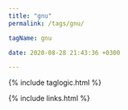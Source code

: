 ```yaml
---
title: "gnu"
permalink: /tags/gnu/

tagName: gnu

date: 2020-08-28 21:43:36 +0300

---
```


{% include taglogic.html %}

{% include links.html %}
